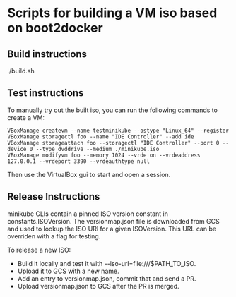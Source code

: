 # Scripts for building a VM iso based on boot2docker

## Build instructions
./build.sh

## Test instructions
To manually try out the built iso, you can run the following commands to create a VM:

```shell
VBoxManage createvm --name testminikube --ostype "Linux_64" --register
VBoxManage storagectl foo --name "IDE Controller" --add ide
VBoxManage storageattach foo --storagectl "IDE Controller" --port 0 --device 0 --type dvddrive --medium ./minikube.iso
VBoxManage modifyvm foo --memory 1024 --vrde on --vrdeaddress 127.0.0.1 --vrdeport 3390 --vrdeauthtype null
```

Then use the VirtualBox gui to start and open a session.

## Release Instructions
minikube CLIs contain a pinned ISO version constant in constants.ISOVersion. The versionmap.json file is downloaded from
GCS and used to lookup the ISO URl for a given ISOVersion. This URL can be overriden with a flag for testing.

To release a new ISO:
 * Build it locally and test it with --iso-url=file:///$PATH_TO_ISO.
 * Upload it to GCS with a new name.
 * Add an entry to versionmap.json, commit that and send a PR.
 * Upload versionmap.json to GCS after the PR is merged.
